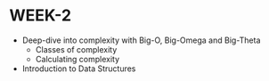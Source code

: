 # WEEK-2
- Deep-dive into complexity with Big-O, Big-Omega and Big-Theta
	- Classes of complexity
	- Calculating complexity
- Introduction to Data Structures
